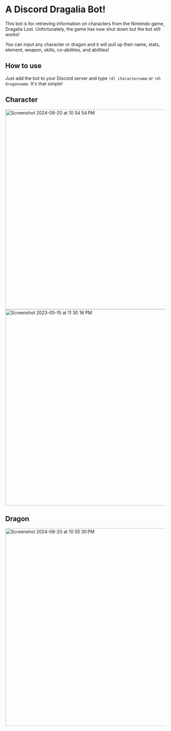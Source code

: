 # A Discord Dragalia Bot!

This bot is for retrieving information on characters from the Nintendo game, Dragalia Lost.
Unfortunately, the game has now shut down but the bot still works!

You can input any character or dragon and it will pull up their name, stats, element, weapon, skills, co-abilities, and abilities!

## How to use

Just add the bot to your Discord server and type `!dl charactername` or `!dl dragonname`.
It's that simple!

## Character
<img width="625" alt="Screenshot 2024-06-20 at 10 54 54 PM" src="https://github.com/k233yang/dragalia-bot/assets/91099321/0c68c695-1895-4d54-986d-c99ff4e8d679">
<img width="614" alt="Screenshot 2023-05-15 at 11 30 16 PM" src="https://github.com/k233yang/dragalia-bot/assets/91099321/be9219c9-0870-4dea-9fc9-3062ac904536">

## Dragon
<img width="618" alt="Screenshot 2024-06-20 at 10 55 30 PM" src="https://github.com/k233yang/dragalia-bot/assets/91099321/b3ddd438-5d61-4941-a3a6-9b62028a7a08">


